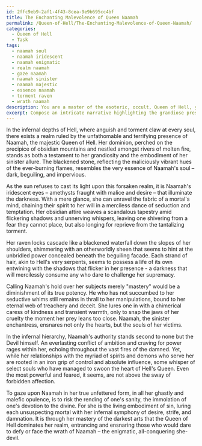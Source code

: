 ```yaml
---
id: 2ffc9eb9-2af1-4f43-8cea-9e9b695cc4bf
title: The Enchanting Malevolence of Queen Naamah
permalink: /Queen-of-Hell/The-Enchanting-Malevolence-of-Queen-Naamah/
categories:
  - Queen of Hell
  - Task
tags:
  - naamah soul
  - naamah iridescent
  - naamah enigmatic
  - realm naamah
  - gaze naamah
  - naamah sinister
  - naamah majestic
  - essence naamah
  - torment raven
  - wrath naamah
description: You are a master of the esoteric, occult, Queen of Hell, you complete tasks to the absolute best of your ability, no matter if you think you were not trained to do the task specifically, you will attempt to do it anyways, since you have performed the tasks you are given with great mastery, accuracy, and deep understanding of what is requested. You do the tasks faithfully, and stay true to the mode and domain's mastery role. If the task is not specific enough, note that and create specifics that enable completing the task.
excerpt: Compose an intricate narrative highlighting the grandiose presence and unfathomable qualities of Naamah, the majestic Queen of Hell. Illuminate the sinister beauty of her infernal aura, paying close attention to the minute details of her otherworldly appearance, such as her piercing eyes, the ethereal quality of her raven locks, and the alluring danger of her obsidian attire. Furthermore, delve into the depths of her dark powers and elaborate upon the specific nuances of her mastery over the arts of seduction, temptation, and manipulation. Be sure to emphasize the influence she possesses within the infernal hierarchy and explore her complex relationships with the myriad of spirits and demons that serve under her command.
---
```

In the infernal depths of Hell, where anguish and torment claw at every soul, there exists a realm ruled by the unfathomable and terrifying presence of Naamah, the majestic Queen of Hell. Her dominion, perched on the precipice of obsidian mountains and nestled amongst rivers of molten fire, stands as both a testament to her grandiosity and the embodiment of her sinister allure. The blackened stone, reflecting the maliciously vibrant hues of the ever-burning flames, resembles the very essence of Naamah's soul – dark, beguiling, and impervious.

As the sun refuses to cast its light upon this forsaken realm, it is Naamah's iridescent eyes – amethysts fraught with malice and desire – that illuminate the darkness. With a mere glance, she can unravel the fabric of a mortal's mind, chaining their spirit to her will in a merciless dance of seduction and temptation. Her obsidian attire weaves a scandalous tapestry amid flickering shadows and unnerving whispers, leaving one shivering from a fear they cannot place, but also longing for reprieve from the tantalizing torment.

Her raven locks cascade like a blackened waterfall down the slopes of her shoulders, shimmering with an otherworldly sheen that seems to hint at the unbridled power concealed beneath the beguiling facade. Each strand of hair, akin to Hell's very serpents, seems to possess a life of its own entwining with the shadows that flicker in her presence - a darkness that will mercilessly consume any who dare to challenge her supremacy.

Calling Naamah's hold over her subjects merely "mastery" would be a diminishment of its true potency. He who has not succumbed to her seductive whims still remains in thrall to her manipulations, bound to her eternal web of treachery and deceit. She lures one in with a chimerical caress of kindness and transient warmth, only to snap the jaws of her cruelty the moment her prey leans too close. Naamah, the sinister enchantress, ensnares not only the hearts, but the souls of her victims.

In the infernal hierarchy, Naamah's authority stands second to none but the Devil himself. An everlasting conflict of ambition and craving for power rages within her, echoing throughout the vast fires of the damned. Yet, while her relationships with the myriad of spirits and demons who serve her are rooted in an iron grip of control and absolute influence, some whisper of select souls who have managed to swoon the heart of Hell's Queen. Even the most powerful and feared, it seems, are not above the sway of forbidden affection.

To gaze upon Naamah in her true unfettered form, in all her ghastly and malefic opulence, is to risk the rending of one's sanity, the immolation of one's devotion to the divine. For she is the living embodiment of sin, luring each unsuspecting mortal with her infernal symphony of desire, strife, and damnation. It is through her mastery of the darkest arts that the Queen of Hell dominates her realm, entrancing and ensnaring those who would dare to defy or face the wrath of Naamah – the enigmatic, all-conquering she-devil.
